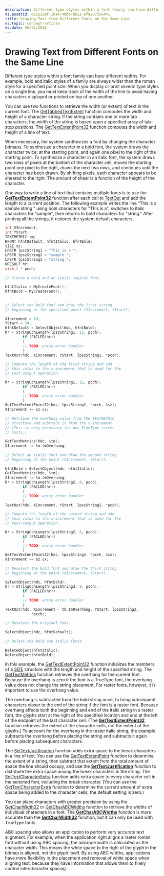 ```yaml
---
description: Different type styles within a font family can have different widths.
ms.assetid: d21613ef-1ba4-40bb-b922-afe287556441
title: Drawing Text from Different Fonts on the Same Line
ms.topic: concept-article
ms.date: 05/31/2018
---
```


# Drawing Text from Different Fonts on the Same Line

Different type styles within a font family can have different widths. For example, bold and italic styles of a family are always wider than the roman style for a specified point size. When you display or print several type styles on a single line, you must keep track of the width of the line to avoid having characters displayed or printed on top of one another.

You can use two functions to retrieve the width (or extent) of text in the current font. The [GetTabbedTextExtent](/windows/desktop/api/Winuser/nf-winuser-gettabbedtextextenta) function computes the width and height of a character string. If the string contains one or more tab characters, the width of the string is based upon a specified array of tab-stop positions. The [GetTextExtentPoint32](/windows/desktop/api/Wingdi/nf-wingdi-gettextextentpoint32a) function computes the width and height of a line of text.

When necessary, the system synthesizes a font by changing the character bitmaps. To synthesize a character in a bold font, the system draws the character twice: at the starting point, and again one pixel to the right of the starting point. To synthesize a character in an italic font, the system draws two rows of pixels at the bottom of the character cell, moves the starting point one pixel to the right, draws the next two rows, and continues until the character has been drawn. By shifting pixels, each character appears to be sheared to the right. The amount of shear is a function of the height of the character.

One way to write a line of text that contains multiple fonts is to use the [**GetTextExtentPoint32**](/windows/win32/api/wingdi/nf-wingdi-gettextextentpoint32a) function after each call to [TextOut](/windows/desktop/api/Wingdi/nf-wingdi-textouta) and add the length to a current position. The following example writes the line "This is a sample string." using bold characters for "This is a", switches to italic characters for "sample", then returns to bold characters for "string." After printing all the strings, it restores the system default characters.


```C++
int XIncrement; 
int YStart; 
TEXTMETRIC tm; 
HFONT hfntDefault, hfntItalic, hfntBold; 
SIZE sz; 
LPSTR lpszString1 = "This is a "; 
LPSTR lpszString2 = "sample "; 
LPSTR lpszString3 = "string."; 
HRESULT hr;
size_t * pcch;
 
// Create a bold and an italic logical font.  
 
hfntItalic = MyCreateFont(); 
hfntBold = MyCreateFont(); 
 
 
// Select the bold font and draw the first string  
// beginning at the specified point (XIncrement, YStart).  
 
XIncrement = 10; 
YStart = 50; 
hfntDefault = SelectObject(hdc, hfntBold); 
hr = StringCchLength(lpszString1, 11, pcch);
        if (FAILED(hr))
        {
        // TODO: write error handler 
        }
TextOut(hdc, XIncrement, YStart, lpszString1, *pcch); 
 
// Compute the length of the first string and add  
// this value to the x-increment that is used for the  
// text-output operation.  

hr = StringCchLength(lpszString1, 11, pcch);
        if (FAILED(hr))
        {
        // TODO: write error handler 
        } 
GetTextExtentPoint32(hdc, lpszString1, *pcch, &sz); 
XIncrement += sz.cx; 
 
// Retrieve the overhang value from the TEXTMETRIC  
// structure and subtract it from the x-increment.  
// (This is only necessary for non-TrueType raster  
// fonts.)  
 
GetTextMetrics(hdc, &tm); 
XIncrement -= tm.tmOverhang; 
 
// Select an italic font and draw the second string  
// beginning at the point (XIncrement, YStart).  
 
hfntBold = SelectObject(hdc, hfntItalic); 
GetTextMetrics(hdc, &tm); 
XIncrement -= tm.tmOverhang;
hr = StringCchLength(lpszString2, 8, pcch);
        if (FAILED(hr))
        {
        // TODO: write error handler 
        } 
TextOut(hdc, XIncrement, YStart, lpszString2, *pcch); 
 
// Compute the length of the second string and add  
// this value to the x-increment that is used for the  
// text-output operation.  

hr = StringCchLength(lpszString2, 8, pcch);
        if (FAILED(hr))
        {
        // TODO: write error handler 
        }  
GetTextExtentPoint32(hdc, lpszString2, *pcch, &sz); 
XIncrement += sz.cx; 
 
// Reselect the bold font and draw the third string  
// beginning at the point (XIncrement, YStart).  
 
SelectObject(hdc, hfntBold);
hr = StringCchLength(lpszString3, 8, pcch);
        if (FAILED(hr))
        {
        // TODO: write error handler 
        }  
TextOut(hdc, XIncrement - tm.tmOverhang, YStart, lpszString3, 
            *pcch); 
 
// Reselect the original font.  
 
SelectObject(hdc, hfntDefault); 
 
// Delete the bold and italic fonts.  
 
DeleteObject(hfntItalic); 
DeleteObject(hfntBold); 
```



In this example, the [GetTextExtentPoint32](/windows/desktop/api/Wingdi/nf-wingdi-gettextextentpoint32a) function initializes the members of a [SIZE](/windows/win32/api/windef/ns-windef-size) structure with the length and height of the specified string. The [GetTextMetrics](/windows/desktop/api/Wingdi/nf-wingdi-gettextmetrics) function retrieves the overhang for the current font. Because the overhang is zero if the font is a TrueType font, the overhang value does not change the string placement. For raster fonts, however, it is important to use the overhang value.

The overhang is subtracted from the bold string once, to bring subsequent characters closer to the end of the string if the font is a raster font. Because overhang affects both the beginning and end of the italic string in a raster font, the glyphs start at the right of the specified location and end at the left of the endpoint of the last character cell. (The [**GetTextExtentPoint32**](/windows/win32/api/wingdi/nf-wingdi-gettextextentpoint32a) function retrieves the extent of the character cells, not the extent of the glyphs.) To account for the overhang in the raster italic string, the example subtracts the overhang before placing the string and subtracts it again before placing subsequent characters.

The [SetTextJustification](/windows/desktop/api/Wingdi/nf-wingdi-settextjustification) function adds extra space to the break characters in a line of text. You can use the [GetTextExtentPoint](/windows/desktop/api/WinGdi/nf-wingdi-gettextextentpointa) function to determine the extent of a string, then subtract that extent from the total amount of space the line should occupy, and use the [**SetTextJustification**](/windows/win32/api/wingdi/nf-wingdi-settextjustification) function to distribute the extra space among the break characters in the string. The [SetTextCharacterExtra](/windows/desktop/api/Wingdi/nf-wingdi-settextcharacterextra) function adds extra space to every character cell in the selected font, including the break character. (You can use the [GetTextCharacterExtra](/windows/desktop/api/Wingdi/nf-wingdi-gettextcharacterextra) function to determine the current amount of extra space being added to the character cells; the default setting is zero.)

You can place characters with greater precision by using the [GetCharWidth32](/windows/desktop/api/Wingdi/nf-wingdi-getcharwidth32a) or [GetCharABCWidths](/windows/desktop/api/Wingdi/nf-wingdi-getcharabcwidthsa) function to retrieve the widths of individual characters in a font. The [**GetCharABCWidths**](/windows/win32/api/wingdi/nf-wingdi-getcharabcwidthsa) function is more accurate than the [**GetCharWidth32**](/windows/win32/api/wingdi/nf-wingdi-getcharwidth32a) function, but it can only be used with TrueType fonts.

ABC spacing also allows an application to perform very accurate text alignment. For example, when the application right aligns a raster roman font without using ABC spacing, the advance width is calculated as the character width. This means the white space to the right of the glyph in the bitmap is aligned, not the glyph itself. By using ABC widths, applications have more flexibility in the placement and removal of white space when aligning text, because they have information that allows them to finely control intercharacter spacing.

 

 
